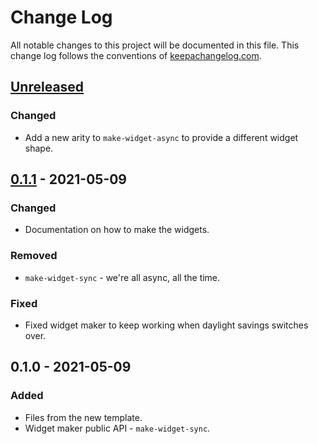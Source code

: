 # Change Log
All notable changes to this project will be documented in this file. This change log follows the conventions of [keepachangelog.com](http://keepachangelog.com/).

## [Unreleased]
### Changed
- Add a new arity to `make-widget-async` to provide a different widget shape.

## [0.1.1] - 2021-05-09
### Changed
- Documentation on how to make the widgets.

### Removed
- `make-widget-sync` - we're all async, all the time.

### Fixed
- Fixed widget maker to keep working when daylight savings switches over.

## 0.1.0 - 2021-05-09
### Added
- Files from the new template.
- Widget maker public API - `make-widget-sync`.

[Unreleased]: https://sourcehost.site/your-name/bouncyrain/compare/0.1.1...HEAD
[0.1.1]: https://sourcehost.site/your-name/bouncyrain/compare/0.1.0...0.1.1
